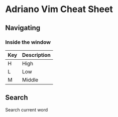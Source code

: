 # Adriano Vim Cheat Sheet

## Navigating

### Inside the window 

|Key | Description |
|----|-------------|
| H | High |
| L | Low |
| M | Middle |

## Search

 Search current word


